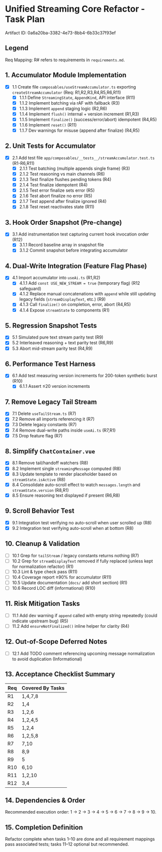 # Unified Streaming Core Refactor - Task Plan

Artifact ID: 0a6a20ba-3382-4e73-8bb4-6b33c37f93ef

## Legend

Req Mapping: R# refers to requirements in `requirements.md`.

## 1. Accumulator Module Implementation

-   [x] 1.1 Create file `composables/useStreamAccumulator.ts` exporting `createStreamAccumulator` (Req: R1,R2,R3,R4,R5,R6,R11)
    -   [x] 1.1.1 Define `StreamingState`, `AppendKind`, API interface (R11)
    -   [x] 1.1.2 Implement batching via rAF with fallback (R3)
    -   [x] 1.1.3 Implement `append` staging logic (R2,R6)
    -   [x] 1.1.4 Implement `flush()` internal + version increment (R1,R3)
    -   [x] 1.1.5 Implement `finalize()` (success/error/abort) idempotent (R4,R5)
    -   [x] 1.1.6 Implement `reset()` (R11)
    -   [x] 1.1.7 Dev warnings for misuse (append after finalize) (R4,R5)

## 2. Unit Tests for Accumulator

-   [x] 2.1 Add test file `app/composables/__tests__/streamAccumulator.test.ts` (R1-R6,R11)
    -   [x] 2.1.1 Test batching (multiple appends single frame) (R3)
    -   [x] 2.1.2 Test reasoning vs main channels (R6)
    -   [x] 2.1.3 Test finalize flushes pending tokens (R4)
    -   [x] 2.1.4 Test finalize idempotent (R4)
    -   [x] 2.1.5 Test error finalize sets error (R5)
    -   [x] 2.1.6 Test abort finalize no error (R5)
    -   [x] 2.1.7 Test append after finalize ignored (R4)
    -   [x] 2.1.8 Test reset reactivates state (R11)

## 3. Hook Order Snapshot (Pre-change)

-   [x] 3.1 Add instrumentation test capturing current hook invocation order (R12)
    -   [x] 3.1.1 Record baseline array in snapshot file
    -   [x] 3.1.2 Commit snapshot before integrating accumulator

## 4. Dual-Write Integration (Feature Flag Phase)

-   [x] 4.1 Import accumulator into `useAi.ts` (R1,R2)
    -   [x] 4.1.1 Add `const USE_NEW_STREAM = true` (temporary flag) (R12 safeguard)
    -   [x] 4.1.2 Replace manual concatenations with `append` while still updating legacy fields (`streamDisplayText`, etc.) (R9)
    -   [x] 4.1.3 Call `finalize()` on completion, error, abort (R4,R5)
    -   [x] 4.1.4 Expose `streamState` to components (R1)

## 5. Regression Snapshot Tests

-   [x] 5.1 Simulated pure text stream parity test (R9)
-   [x] 5.2 Interleaved reasoning + text parity test (R6,R9)
-   [x] 5.3 Abort mid-stream parity test (R4,R9)

## 6. Performance Test Harness

-   [x] 6.1 Add test measuring version increments for 200-token synthetic burst (R10)
    -   [x] 6.1.1 Assert ≤20 version increments

## 7. Remove Legacy Tail Stream

-   [x] 7.1 Delete `useTailStream.ts` (R7)
-   [x] 7.2 Remove all imports referencing it (R7)
-   [x] 7.3 Delete legacy constants (R7)
-   [x] 7.4 Remove dual-write paths inside `useAi.ts` (R7,R1)
-   [x] 7.5 Drop feature flag (R7)

## 8. Simplify `ChatContainer.vue`

-   [x] 8.1 Remove tail/handoff watchers (R8)
-   [x] 8.2 Implement single `streamingMessage` computed (R8)
-   [x] 8.3 Update template to render placeholder based on `streamState.isActive` (R8)
-   [x] 8.4 Consolidate auto-scroll effect to watch `messages.length` and `streamState.version` (R8,R1)
-   [x] 8.5 Ensure reasoning text displayed if present (R6,R8)

## 9. Scroll Behavior Test

-   [x] 9.1 Integration test verifying no auto-scroll when user scrolled up (R8)
-   [x] 9.2 Integration test verifying auto-scroll when at bottom (R8)

## 10. Cleanup & Validation

-   [ ] 10.1 Grep for `tailStream` / legacy constants returns nothing (R7)
-   [ ] 10.2 Grep for `streamDisplayText` removed if fully replaced (unless kept for normalization refactor) (R1)
-   [ ] 10.3 Lint & type check pass (R11)
-   [ ] 10.4 Coverage report ≥90% for accumulator (R11)
-   [ ] 10.5 Update documentation (`docs/` add short section) (R1)
-   [ ] 10.6 Record LOC diff (informational) (R10)

## 11. Risk Mitigation Tasks

-   [ ] 11.1 Add dev warning if `append` called with empty string repeatedly (could indicate upstream bug) (R5)
-   [ ] 11.2 Add `ensureNotFinalized()` inline helper for clarity (R4)

## 12. Out-of-Scope Deferred Notes

-   [ ] 12.1 Add TODO comment referencing upcoming message normalization to avoid duplication (Informational)

## 13. Acceptance Checklist Summary

| Req | Covered By Tasks |
| --- | ---------------- |
| R1  | 1,4,7,8          |
| R2  | 1,4              |
| R3  | 1,2,6            |
| R4  | 1,2,4,5          |
| R5  | 1,2,4            |
| R6  | 1,2,5,8          |
| R7  | 7,10             |
| R8  | 8,9              |
| R9  | 5                |
| R10 | 6,10             |
| R11 | 1,2,10           |
| R12 | 3,4              |

## 14. Dependencies & Order

Recommended execution order: 1 → 2 → 3 → 4 → 5 → 6 → 7 → 8 → 9 → 10.

## 15. Completion Definition

Refactor complete when tasks 1–10 are done and all requirement mappings pass associated tests; tasks 11–12 optional but recommended.
